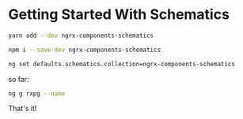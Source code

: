 # Getting Started With Schematics


```bash
yarn add --dev ngrx-components-schematics
```

```bash
npm i --save-dev ngrx-components-schematics
```

```bash
ng set defaults.schematics.collection=ngrx-components-schematics
```

so far:

```bash
ng g rxpg --name
```


That's it!
 